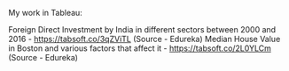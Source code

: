 My work in Tableau:

Foreign Direct Investment by India in different sectors between 2000 and 2016 - https://tabsoft.co/3qZViTL (Source - Edureka)
Median House Value in Boston and various factors that affect it - https://tabsoft.co/2L0YLCm (Source - Edureka)
